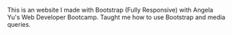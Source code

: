 This is an website I made with Bootstrap (Fully Responsive) with Angela Yu's Web Developer Bootcamp. Taught me how to use Bootstrap and media queries.
